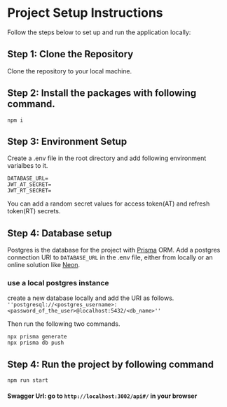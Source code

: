 # Project Setup Instructions

Follow the steps below to set up and run the application locally:

## Step 1: Clone the Repository

Clone the repository to your local machine.

## Step 2: Install the packages with following command.

```npm i```


## Step 3: Environment Setup

Create a .env file in the root directory and add following environment varialbes to it.

```
DATABASE_URL=
JWT_AT_SECRET=
JWT_RT_SECRET=
```
You can add a random secret values for access token(AT) and refresh token(RT) secrets. 

## Step 4: Database setup

Postgres is the database for the project with [Prisma](https://www.prisma.io/) ORM. 
Add a postgres connection URI to ```DATABASE_URL``` in the .env file, either from locally or an online solution like [Neon](https://neon.tech/).

### use a local postgres instance
create a new database locally and add the URI as follows.<br>
```''postgresql://<postgres_username>:<password_of_the_user>@localhost:5432/<db_name>''```

Then run the following two commands.

```npx prisma generate```<br>
```npx prisma db push```

## Step 4: Run the project by following command

```npm run start```

#### Swagger Url: go to ```http://localhost:3002/api#/``` in your browser
